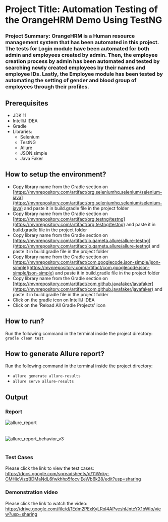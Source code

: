# Project Title: Automation Testing of the OrangeHRM Demo Using TestNG 

### Project Summary: OrangeHRM is a Human resource management system that has been automated in this project. The tests for Login module have been automated for both admin and employees created by admin. Then, the employee creation process by admin has been automated and tested by searching newly created employees by their names and employee IDs. Lastly, the Employee module has been tested by automating the setting of gender and blood group of employees through their profiles. 

## Prerequisites  
* JDK 11
* IntelliJ IDEA
* Gradle
* Libraries:
  * Selenium
  * TestNG
  * Allure
  * JSON.simple
  * Java Faker

## How to setup the environment?  
* Copy library name from the Gradle section on [https://mvnrepository.com/artifact/org.seleniumhq.selenium/selenium-java](https://mvnrepository.com/artifact/org.seleniumhq.selenium/selenium-java) and paste it in build.gradle file in the project folder
* Copy library name from the Gradle section on [https://mvnrepository.com/artifact/org.testng/testng](https://mvnrepository.com/artifact/org.testng/testng) and paste it in build.gradle file in the project folder
* Copy library name from the Gradle section on [https://mvnrepository.com/artifact/io.qameta.allure/allure-testng](https://mvnrepository.com/artifact/io.qameta.allure/allure-testng) and paste it in build.gradle file in the project folder
* Copy library name from the Gradle section on [https://mvnrepository.com/artifact/com.googlecode.json-simple/json-simple](https://mvnrepository.com/artifact/com.googlecode.json-simple/json-simple) and paste it in build.gradle file in the project folder
* Copy library name from the Gradle section on [https://mvnrepository.com/artifact/com.github.javafaker/javafaker](https://mvnrepository.com/artifact/com.github.javafaker/javafaker) and paste it in build.gradle file in the project folder
* Click on the gradle icon on IntelliJ IDEA
* Click on the 'Reload All Gradle Projects' icon

## How to run?  
Run the following command in the terminal inside the project directory:  
`gradle clean test`

## How to generate Allure report?  
Run the following command in the terminal inside the project directory:  
* `allure generate allure-results`  
* `allure serve allure-results`

## Output  
### Report 
![allure_report](https://github.com/user-attachments/assets/31ba1a86-5c7d-4b74-8370-3ab2db85eccf)  
<br>
<br>
![allure_report_behavior_v3](https://github.com/user-attachments/assets/5c299ae8-5c98-45e5-8e40-7c4fedb4ebfb)
<br>
<br>
### Test Cases
Please click the link to view the test cases:  
https://docs.google.com/spreadsheets/d/11Wnky-CMHicVizqBDMaNdL6fwkhhp5focviEeWb6k28/edit?usp=sharing  

### Demonstration video
Please click the link to watch the video:  
https://drive.google.com/file/d/1Edm2PExKyLRol4APveshlJntcYX1bWIo/view?usp=sharing
